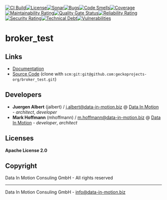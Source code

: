[![CI Build](https://github.com/geckoprojects-org/broker_test/actions/workflows/build.yml/badge.svg)](https://github.com/geckoprojects-org/broker_test/actions/workflows/build.yml)[![License](https://github.com/geckoprojects-org/broker_test/actions/workflows/license.yml/badge.svg)](https://github.com/geckoprojects-org/broker_test/actions/workflows/license.yml )[![Sonar](https://github.com/geckoprojects-org/broker_test/actions/workflows/sonar.yml/badge.svg)](https://github.com/geckoprojects-org/broker_test/actions/workflows/sonar.yml )[![Bugs](https://sonarcloud.io/api/project_badges/measure?project=geckoprojects-org_broker_test&metric=bugs)](https://sonarcloud.io/dashboard?id=geckoprojects-org_broker_test)[![Code Smells](https://sonarcloud.io/api/project_badges/measure?project=geckoprojects-org_broker_test&metric=code_smells)](https://sonarcloud.io/dashboard?id=geckoprojects-org_broker_test)[![Coverage](https://sonarcloud.io/api/project_badges/measure?project=geckoprojects-org_broker_test&metric=coverage)](https://sonarcloud.io/dashboard?id=geckoprojects-org_broker_test)[![Maintainability Rating](https://sonarcloud.io/api/project_badges/measure?project=geckoprojects-org_broker_test&metric=sqale_rating)](https://sonarcloud.io/dashboard?id=geckoprojects-org_broker_test)[![Quality Gate Status](https://sonarcloud.io/api/project_badges/measure?project=geckoprojects-org_broker_test&metric=alert_status)](https://sonarcloud.io/dashboard?id=geckoprojects-org_broker_test)[![Reliability Rating](https://sonarcloud.io/api/project_badges/measure?project=geckoprojects-org_broker_test&metric=reliability_rating)](https://sonarcloud.io/dashboard?id=geckoprojects-org_broker_test)[![Security Rating](https://sonarcloud.io/api/project_badges/measure?project=geckoprojects-org_broker_test&metric=security_rating)](https://sonarcloud.io/dashboard?id=geckoprojects-org_broker_test)[![Technical Debt](https://sonarcloud.io/api/project_badges/measure?project=geckoprojects-org_broker_test&metric=sqale_index)](https://sonarcloud.io/dashboard?id=geckoprojects-org_broker_test)[![Vulnerabilities](https://sonarcloud.io/api/project_badges/measure?project=geckoprojects-org_broker_test&metric=vulnerabilities)](https://sonarcloud.io/dashboard?id=geckoprojects-org_broker_test)

# broker_test

## Links

* [Documentation](https://github.com/geckoprojects-org/broker_test)
* [Source Code](https://github.com/geckoprojects-org/broker_test) (clone with `scm:git:git@github.com:geckoprojects-org/broker_test.git`)


## Developers

* **Juergen Albert** (jalbert) / [j.albert@data-in-motion.biz](mailto:j.albert@data-in-motion.biz) @ [Data In Motion](https://www.datainmotion.de) - *architect*, *developer*
* **Mark Hoffmann** (mhoffmann) / [m.hoffmann@data-in-motion.biz](mailto:m.hoffmann@data-in-motion.biz) @ [Data In Motion](https://www.datainmotion.de) - *developer*, *architect*

## Licenses

**Apache License 2.0**

## Copyright

Data In Motion Consuling GmbH - All rights reserved

---
Data In Motion Consuling GmbH - [info@data-in-motion.biz](mailto:info@data-in-motion.biz)
